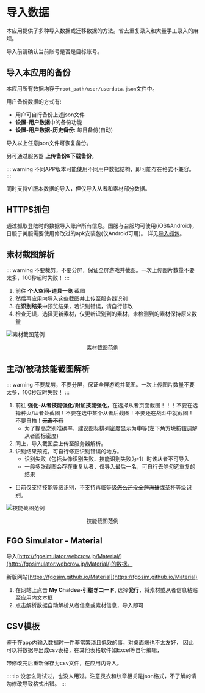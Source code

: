 # 导入数据

本应用提供了多种导入数据或迁移数据的方法。省去重复录入和大量手工录入的麻烦。

导入前请确认当前账号是否是目标账号。

## 导入本应用的备份
本应用所有数据均存于`root_path/user/userdata.json`文件中。

用户备份数据的方式有:
- 用户可自行备份上述json文件
- **设置-用户数据**中的备份功能
- **设置-用户数据-历史备份**: 每日备份(自动)

导入以上任意json文件可恢复备份。

另可通过服务器 **上传备份&下载备份**。

::: warning
不同APP版本可能使用不同用户数据结构，即可能存在格式不兼容。
:::

同时支持v1版本数据的导入，但仅导入从者和素材部分数据。

## HTTPS抓包
通过抓取登陆时的数据导入账户所有信息。国服与台服均可使用(iOS&Android)，日服于美服需要使用修改过的apk安装包(仅Android可用)。
详见[导入抓包](./import_https/README.md)。


## 素材截图解析
::: warning
不要裁剪，不要分屏，保证全屏游戏并截图。一次上传图片数量不要太多，100秒超时失败！
:::

1. 前往 **个人空间-道具一览** 截图
2. 然后再应用内导入这些截图并上传至服务器识别
3. 在**识别结果**中预览结果，若识别错误，请自行修改
4. 检查无误，选择更新素材，仅更新识别到的素材，未检测到的素材保持原来数量

![素材截图范例](/images/item_recognition_example.webp)
<figcaption style="text-align:center">素材截图范例</figcaption>


## 主动/被动技能截图解析
::: warning
不要裁剪，不要分屏，保证全屏游戏并截图。一次上传图片数量不要太多，100秒超时失败！
:::

1. 前往 **强化-从者技能强化/附加技能强化**，在选择从者页面截图！！！不要在选择种火/从者处截图！不要在选中某个从者后截图！不要还在战斗中就截图！不要自拍！~~无奇不有~~
   - 为了提高之别准确率，建议图标排列密度显示为中等(左下角方块按钮调解从者图标密度)
2. 同上，导入截图后上传至服务器解析。
3. 识别结果预览，可自行修正识别错误的地方。
   - 识别失败（包括头像识别失败、技能识别失败为-1）时该从者不可导入
   - 一般多张截图会存在重复从者，仅导入最后一名，可自行去除勾选重复的结果

- 目前仅支持技能等级识别，不支持再临等级~~怎么还没全迦满破~~或圣杯等级识别。

![技能截图范例](/images/skill_recognition_example.webp)

<figcaption style="text-align:center">技能截图范例</figcaption>

## FGO Simulator - Material
导入[http://fgosimulator.webcrow.jp/Material/](http://fgosimulator.webcrow.jp/Material/)的数据。

新版网站[https://fgosim.github.io/Material](https://fgosim.github.io/Material)

1. 在网站上点击 **My Chaldea-引継ぎコード**, 选择**発行**，将素材或从者信息粘贴至应用内文本框
2. 点击解析数据自动解析从者信息或素材信息，导入即可

## CSV模板

鉴于在app内输入数据时一件非常繁琐且低效的事，对桌面端也不太友好，
因此可以将数据导出成csv表格，在其他表格软件如Excel等自行编辑，

带修改完后重新保存为csv文件，在应用内导入。

::: tip
没怎么测试过，也没人用过。注意灵衣和纹章相关是json格式，不了解的请勿修改导致格式出错。
:::
